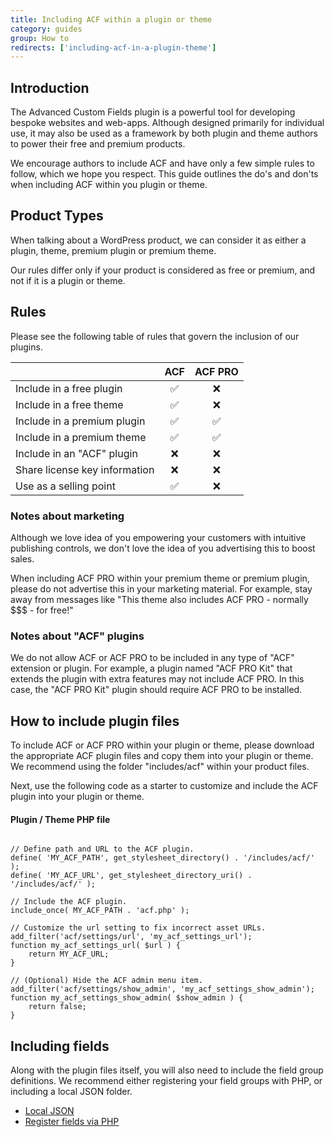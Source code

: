 ```yaml
---
title: Including ACF within a plugin or theme
category: guides
group: How to
redirects: ['including-acf-in-a-plugin-theme']
---
```


## Introduction
The Advanced Custom Fields plugin is a powerful tool for developing bespoke websites and web-apps. Although designed primarily for individual use, it may also be used as a framework by both plugin and theme authors to power their free and premium products.

We encourage authors to include ACF and have only a few simple rules to follow, which we hope you respect. This guide outlines the do's and don'ts when including ACF within you plugin or theme. 

## Product Types
When talking about a WordPress product, we can consider it as either a plugin, theme, premium plugin or premium theme.

Our rules differ only if your product is considered as free or premium, and not if it is a plugin or theme.

## Rules
Please see the following table of rules that govern the inclusion of our plugins.


|   | ACF | ACF PRO |
| --- |:---:|:---:|
| Include in a free plugin | ✅ | ❌ |
| Include in a free theme | ✅ | ❌ |
| Include in a premium plugin | ✅ | ✅ |
| Include in a premium theme | ✅ | ✅ |
| Include in an "ACF" plugin | ❌ | ❌ |
| Share license key information | ❌ | ❌ |
| Use as a selling point | ✅ | ❌ |

### Notes about marketing
Although we love idea of you empowering your customers with intuitive publishing controls, we don't love the idea of you advertising this to boost sales. 

When including ACF PRO within your premium theme or premium plugin, please do not advertise this in your marketing material. For example, stay away from messages like "This theme also includes ACF PRO - normally $$$ - for free!"

### Notes about "ACF" plugins
We do not allow ACF or ACF PRO to be included in any type of "ACF" extension or plugin. For example, a plugin named "ACF PRO Kit" that extends the plugin with extra features may not include ACF PRO. In this case, the "ACF PRO Kit" plugin should require ACF PRO to be installed.

## How to include plugin files
To include ACF or ACF PRO within your plugin or theme, please download the appropriate ACF plugin files and copy them into your plugin or theme. We recommend using the folder "includes/acf" within your product files.

Next, use the following code as a starter to customize and include the ACF plugin into your plugin or theme.

#### Plugin / Theme PHP file
```

// Define path and URL to the ACF plugin.
define( 'MY_ACF_PATH', get_stylesheet_directory() . '/includes/acf/' );
define( 'MY_ACF_URL', get_stylesheet_directory_uri() . '/includes/acf/' );

// Include the ACF plugin.
include_once( MY_ACF_PATH . 'acf.php' );

// Customize the url setting to fix incorrect asset URLs.
add_filter('acf/settings/url', 'my_acf_settings_url');
function my_acf_settings_url( $url ) {
    return MY_ACF_URL;
}

// (Optional) Hide the ACF admin menu item.
add_filter('acf/settings/show_admin', 'my_acf_settings_show_admin');
function my_acf_settings_show_admin( $show_admin ) {
    return false;
}

```

## Including fields
Along with the plugin files itself, you will also need to include the field group definitions. We recommend either registering your field groups with PHP, or including a local JSON folder.

- [Local JSON](https://www.advancedcustomfields.com/resources/local-json/)
- [Register fields via PHP](https://www.advancedcustomfields.com/resources/register-fields-via-php/)